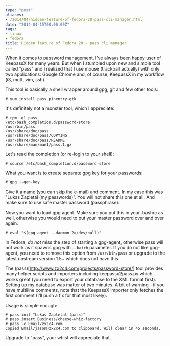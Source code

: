 ```yaml
---
type: "post"
aliases:
- /2014/04/hidden-feature-of-fedora-20-pass-cli-manager.html
date: "2014-04-15T00:00:00Z"
tags:
- linux
- fedora
title: Hidden feature of Fedora 20 - pass cli manager
---
```


When it comes to password management, I've always been happy user of KeepassX
for many years. But when I stumbled upon new and simple tool called "pass" and
I realized that I use mouse (trackball actually) with only two applications:
Google Chrome and, of course, KeepassX in my workflow (i3, mutt, vim, ssh).

This tool is basically a shell wrapper around gpg, git and few other tools:

    # yum install pass pinentry-gtk

It's definitely not a monster tool, which I appreciate:

    # rpm -ql pass
    /etc/bash_completion.d/password-store
    /usr/bin/pass
    /usr/share/doc/pass
    /usr/share/doc/pass/COPYING
    /usr/share/doc/pass/README
    /usr/share/man/man1/pass.1.gz

Let's read the completion (or re-login to your shell):

    # source /etc/bash_completion.d/password-store

What you want is to create separate gpg key for your passwords:

    # gpg --gen-key

Give it a name (you can skip the e-mail) and comment. In my case this was
"Lukas Zapletal (my passwords)". You will not share this one at all. And make
sure to use safe master password (passphrase).

Now you want to load gpg agent. Make sure you put this in your .bashrc as
well, otherwise you would need to put your master password over and over
again:

    # eval "$(gpg-agent --daemon 2>/dev/null)"

In Fedora, *do not* miss the step of starting a gpg-agent, otherwise pass will
not work as it spawns gpg with `--batch` parameter. If you do not like
gpg-agent, you need to remove this option from `/usr/bin/pass` or upgrade to
the latest upstream version 1.5+ which does not have this.

The (pass)[http://www.zx2c4.com/projects/password-store/] tool provides many
helper scripts and importers including keepassx2pass.py which works great (you
need to export your database to the XML format first). Setting up my database
was matter of two minutes. A bit of warning - if you have multiline comments,
note that the KeepassX importer only fetches the first comment (I'll push a
fix for that most likely).

Usage is simple enough:

    # pass init "Lukas Zapletal (pass)"
    # pass insert Business/cheese-whiz-factory
    # pass -c Email/zx2c4.com
    Copied Email/jason@zx2c4.com to clipboard. Will clear in 45 seconds.

Upgrade to "pass", your whist will appreciate that.


